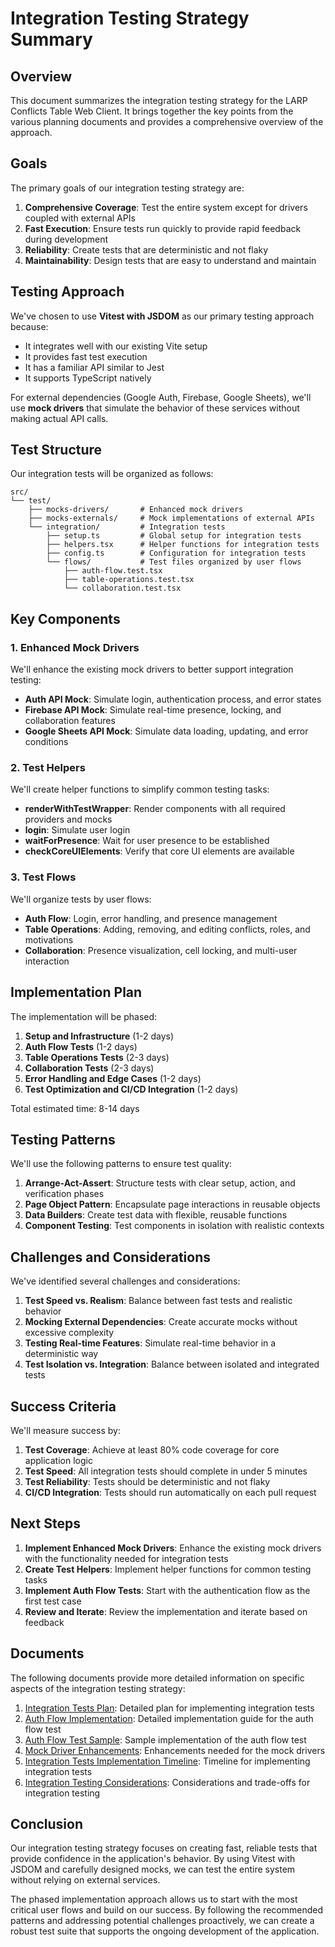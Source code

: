 # Integration Testing Strategy Summary

## Overview

This document summarizes the integration testing strategy for the LARP Conflicts Table Web Client. It brings together the key points from the various planning documents and provides a comprehensive overview of the approach.

## Goals

The primary goals of our integration testing strategy are:

1. **Comprehensive Coverage**: Test the entire system except for drivers coupled with external APIs
2. **Fast Execution**: Ensure tests run quickly to provide rapid feedback during development
3. **Reliability**: Create tests that are deterministic and not flaky
4. **Maintainability**: Design tests that are easy to understand and maintain

## Testing Approach

We've chosen to use **Vitest with JSDOM** as our primary testing approach because:

- It integrates well with our existing Vite setup
- It provides fast test execution
- It has a familiar API similar to Jest
- It supports TypeScript natively

For external dependencies (Google Auth, Firebase, Google Sheets), we'll use **mock drivers** that simulate the behavior of these services without making actual API calls.

## Test Structure

Our integration tests will be organized as follows:

```
src/
└── test/
    ├── mocks-drivers/       # Enhanced mock drivers
    ├── mocks-externals/     # Mock implementations of external APIs
    └── integration/         # Integration tests
        ├── setup.ts         # Global setup for integration tests
        ├── helpers.tsx      # Helper functions for integration tests
        ├── config.ts        # Configuration for integration tests
        └── flows/           # Test files organized by user flows
            ├── auth-flow.test.tsx
            ├── table-operations.test.tsx
            └── collaboration.test.tsx
```

## Key Components

### 1. Enhanced Mock Drivers

We'll enhance the existing mock drivers to better support integration testing:

- **Auth API Mock**: Simulate login, authentication process, and error states
- **Firebase API Mock**: Simulate real-time presence, locking, and collaboration features
- **Google Sheets API Mock**: Simulate data loading, updating, and error conditions

### 2. Test Helpers

We'll create helper functions to simplify common testing tasks:

- **renderWithTestWrapper**: Render components with all required providers and mocks
- **login**: Simulate user login
- **waitForPresence**: Wait for user presence to be established
- **checkCoreUIElements**: Verify that core UI elements are available

### 3. Test Flows

We'll organize tests by user flows:

- **Auth Flow**: Login, error handling, and presence management
- **Table Operations**: Adding, removing, and editing conflicts, roles, and motivations
- **Collaboration**: Presence visualization, cell locking, and multi-user interaction

## Implementation Plan

The implementation will be phased:

1. **Setup and Infrastructure** (1-2 days)
2. **Auth Flow Tests** (1-2 days)
3. **Table Operations Tests** (2-3 days)
4. **Collaboration Tests** (2-3 days)
5. **Error Handling and Edge Cases** (1-2 days)
6. **Test Optimization and CI/CD Integration** (1-2 days)

Total estimated time: 8-14 days

## Testing Patterns

We'll use the following patterns to ensure test quality:

1. **Arrange-Act-Assert**: Structure tests with clear setup, action, and verification phases
2. **Page Object Pattern**: Encapsulate page interactions in reusable objects
3. **Data Builders**: Create test data with flexible, reusable functions
4. **Component Testing**: Test components in isolation with realistic contexts

## Challenges and Considerations

We've identified several challenges and considerations:

1. **Test Speed vs. Realism**: Balance between fast tests and realistic behavior
2. **Mocking External Dependencies**: Create accurate mocks without excessive complexity
3. **Testing Real-time Features**: Simulate real-time behavior in a deterministic way
4. **Test Isolation vs. Integration**: Balance between isolated and integrated tests

## Success Criteria

We'll measure success by:

1. **Test Coverage**: Achieve at least 80% code coverage for core application logic
2. **Test Speed**: All integration tests should complete in under 5 minutes
3. **Test Reliability**: Tests should be deterministic and not flaky
4. **CI/CD Integration**: Tests should run automatically on each pull request

## Next Steps

1. **Implement Enhanced Mock Drivers**: Enhance the existing mock drivers with the functionality needed for integration tests
2. **Create Test Helpers**: Implement helper functions for common testing tasks
3. **Implement Auth Flow Tests**: Start with the authentication flow as the first test case
4. **Review and Iterate**: Review the implementation and iterate based on feedback

## Documents

The following documents provide more detailed information on specific aspects of the integration testing strategy:

1. [Integration Tests Plan](./integration-tests-plan.md): Detailed plan for implementing integration tests
2. [Auth Flow Implementation](./auth-flow-implementation.md): Detailed implementation guide for the auth flow test
3. [Auth Flow Test Sample](./auth-flow-test-sample.md): Sample implementation of the auth flow test
4. [Mock Driver Enhancements](./mock-driver-enhancements.md): Enhancements needed for the mock drivers
5. [Integration Tests Implementation Timeline](./integration-tests-implementation-timeline.md): Timeline for implementing integration tests
6. [Integration Testing Considerations](./integration-testing-considerations.md): Considerations and trade-offs for integration testing

## Conclusion

Our integration testing strategy focuses on creating fast, reliable tests that provide confidence in the application's behavior. By using Vitest with JSDOM and carefully designed mocks, we can test the entire system without relying on external services.

The phased implementation approach allows us to start with the most critical user flows and build on our success. By following the recommended patterns and addressing potential challenges proactively, we can create a robust test suite that supports the ongoing development of the application.
